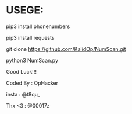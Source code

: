 # USEGE:

pip3 install phonenumbers

pip3 install requests

git clone https://github.com/KalidOp/NumScan.git

python3 NumScan.py

Good Luck!!!

Coded By : OpHacker

insta : @t8qu_ 

Thx <3 : @00017z
